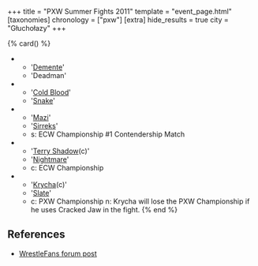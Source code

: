 +++
title = "PXW Summer Fights 2011"
template = "event_page.html"
[taxonomies]
chronology = ["pxw"]
[extra]
hide_results = true
city = "Głuchołazy"
+++

{% card() %}
- - '[Demente](@/w/demente.md)'
  - 'Deadman'
- - '[Cold Blood](@/w/cold-blood.md)'
  - '[Snake](@/w/snake.md)'
- - '[Mazi](@/w/mazi.md)'
  - '[Sirreks](@/w/sirreks.md)'
  - s: ECW Championship #1 Contendership Match
- - '[Terry Shadow](@/w/shadow.md)(c)'
  - '[Nightmare](@/w/nightmare.md)'
  - c: ECW Championship
- - '[Krycha](@/w/krycha.md)(c)'
  - '[Slate](@/w/slate.md)'
  - c: PXW Championship
    n: Krycha will lose the PXW Championship if he uses Cracked Jaw in the fight.<!-- Krycha is a guy, contrary to what the name suggests -->
{% end %}

## References

* [WrestleFans forum post](https://wrestlefans.pl/forum/viewtopic.php?f=247&t=23979)
